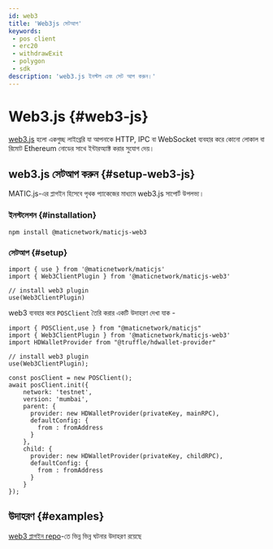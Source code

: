 ```yaml
---
id: web3
title: 'Web3js সেটআপ'
keywords:
 - pos client
 - erc20
 - withdrawExit
 - polygon
 - sdk
description: 'web3.js ইনস্টল এবং সেট আপ করুন।'
---
```


# Web3.js {#web3-js}

[web3.js](https://web3js.readthedocs.io/) হলো একগুচ্ছ লাইব্রেরি যা আপনাকে HTTP, IPC বা WebSocket ব্যবহার করে কোনো লোকাল বা রিমোট Ethereum নোডের সাথে ইন্টারঅ্যাক্ট করার সুযোগ দেয়।

## web3.js সেটআপ করুন {#setup-web3-js}

MATIC.js-এর প্লাগইন হিসেবে পৃথক প্যাকেজের মাধ্যমে web3.js সাপোর্ট উপলভ্য।

### ইনস্টলেশন {#installation}

```
npm install @maticnetwork/maticjs-web3

```

### সেটআপ {#setup}

```
import { use } from '@maticnetwork/maticjs'
import { Web3ClientPlugin } from '@maticnetwork/maticjs-web3'

// install web3 plugin
use(Web3ClientPlugin)
```

web3 ব্যবহার করে `POSClient` তৈরি করার একটি উদাহরণ দেখা যাক -

```
import { POSClient,use } from "@maticnetwork/maticjs"
import { Web3ClientPlugin } from '@maticnetwork/maticjs-web3'
import HDWalletProvider from "@truffle/hdwallet-provider"

// install web3 plugin
use(Web3ClientPlugin);

const posClient = new POSClient();
await posClient.init({
    network: 'testnet',
    version: 'mumbai',
    parent: {
      provider: new HDWalletProvider(privateKey, mainRPC),
      defaultConfig: {
        from : fromAddress
      }
    },
    child: {
      provider: new HDWalletProvider(privateKey, childRPC),
      defaultConfig: {
        from : fromAddress
      }
    }
});

```

## উদাহরণ {#examples}

[web3 প্লাগইন repo](https://github.com/maticnetwork/maticjs-web3)-তে ভিন্ন ভিন্ন ঘটনার উদাহরণ রয়েছে

